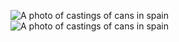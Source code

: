 <!---
# My Markdown Page

-- Local image stored at src/assets/stars.png --
![A starry night sky.](../../assets/stars.png)
<img src="/_astro/stars.hash.png" alt="A starry night sky.">

-- Image stored at public/images/stars.png --
![A starry night sky.](/images/stars.png)
<img src="/images/stars.png" alt="A starry night sky.">

-- Remote image on another server --
![Astro logo](https://docs.astro.build/assets/logomark-light.png)
<img src="https://docs.astro.build/assets/logomark-light.png" width="25" alt="Astro logo">
-->
![A photo of castings of cans in spain](../../assets/images/cans-1.png)
<img src="/_astro/cans-1.hash.png" alt="A photo of castings of cans in spain">
